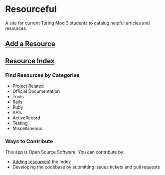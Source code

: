 # Resourceful

A site for current Turing Mod 3 students to catalog helpful articles and resources.

## [Add a Resource](https://evening-brook-82616.herokuapp.com/)
## [Resource Index](https://evening-brook-82616.herokuapp.com/resources)

### Find Resources by Categories

- Project Related
- Official Documentation
- Tools
- Rails
- Ruby
- APIs
- ActiveRecord
- Testing
- Miscellaneous

### Ways to Contribute

This app is Open Source Software.
You can contribute by:
- [Adding resources](https://evening-brook-82616.herokuapp.com/)) the index
- Developing the codebase by submitting issues tickets and pull requests 

